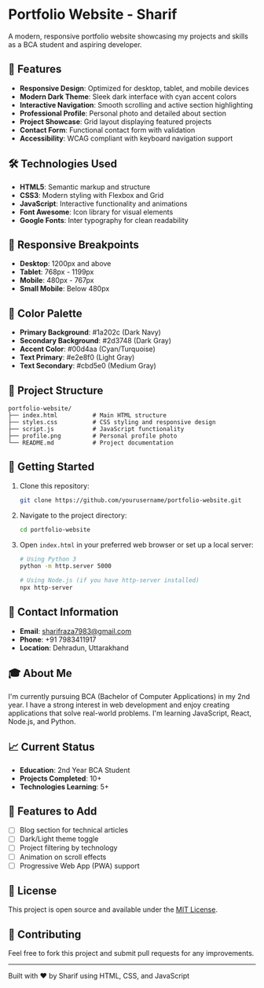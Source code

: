 # Portfolio Website - Sharif

A modern, responsive portfolio website showcasing my projects and skills as a BCA student and aspiring developer.

## 🚀 Features

- **Responsive Design**: Optimized for desktop, tablet, and mobile devices
- **Modern Dark Theme**: Sleek dark interface with cyan accent colors
- **Interactive Navigation**: Smooth scrolling and active section highlighting
- **Professional Profile**: Personal photo and detailed about section
- **Project Showcase**: Grid layout displaying featured projects
- **Contact Form**: Functional contact form with validation
- **Accessibility**: WCAG compliant with keyboard navigation support

## 🛠️ Technologies Used

- **HTML5**: Semantic markup and structure
- **CSS3**: Modern styling with Flexbox and Grid
- **JavaScript**: Interactive functionality and animations
- **Font Awesome**: Icon library for visual elements
- **Google Fonts**: Inter typography for clean readability

## 📱 Responsive Breakpoints

- **Desktop**: 1200px and above
- **Tablet**: 768px - 1199px
- **Mobile**: 480px - 767px
- **Small Mobile**: Below 480px

## 🎨 Color Palette

- **Primary Background**: #1a202c (Dark Navy)
- **Secondary Background**: #2d3748 (Dark Gray)
- **Accent Color**: #00d4aa (Cyan/Turquoise)
- **Text Primary**: #e2e8f0 (Light Gray)
- **Text Secondary**: #cbd5e0 (Medium Gray)

## 📂 Project Structure

```
portfolio-website/
├── index.html          # Main HTML structure
├── styles.css          # CSS styling and responsive design
├── script.js           # JavaScript functionality
├── profile.png         # Personal profile photo
└── README.md           # Project documentation
```

## 🚀 Getting Started

1. Clone this repository:
   ```bash
   git clone https://github.com/yourusername/portfolio-website.git
   ```

2. Navigate to the project directory:
   ```bash
   cd portfolio-website
   ```

3. Open `index.html` in your preferred web browser or set up a local server:
   ```bash
   # Using Python 3
   python -m http.server 5000
   
   # Using Node.js (if you have http-server installed)
   npx http-server
   ```

## 📧 Contact Information

- **Email**: sharifraza7983@gmail.com
- **Phone**: +91 7983411917
- **Location**: Dehradun, Uttarakhand

## 🎓 About Me

I'm currently pursuing BCA (Bachelor of Computer Applications) in my 2nd year. I have a strong interest in web development and enjoy creating applications that solve real-world problems. I'm learning JavaScript, React, Node.js, and Python.

## 📈 Current Status

- **Education**: 2nd Year BCA Student
- **Projects Completed**: 10+
- **Technologies Learning**: 5+

## 🔧 Features to Add

- [ ] Blog section for technical articles
- [ ] Dark/Light theme toggle
- [ ] Project filtering by technology
- [ ] Animation on scroll effects
- [ ] Progressive Web App (PWA) support

## 📄 License

This project is open source and available under the [MIT License](LICENSE).

## 🤝 Contributing

Feel free to fork this project and submit pull requests for any improvements.

---

Built with ❤️ by Sharif using HTML, CSS, and JavaScript